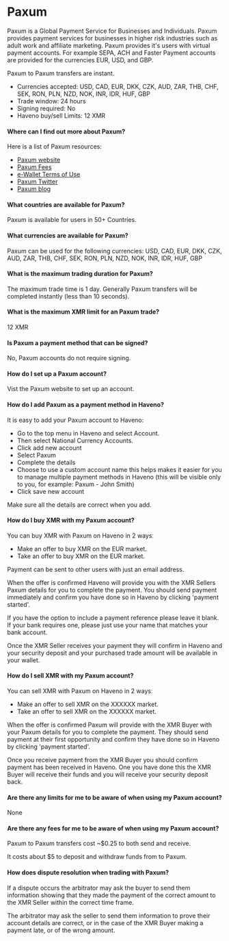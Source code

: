 # Paxum

Paxum is a Global Payment Service for Businesses and Individuals. Paxum provides payment services for businesses in higher risk industries such as adult work and affiliate marketing. Paxum provides it's users with virtual payment accounts. For example SEPA, ACH and Faster Payment accounts are provided for the currencies EUR, USD, and GBP.

Paxum to Paxum transfers are instant.

- Currencies accepted: USD, CAD, EUR, DKK, CZK, AUD, ZAR, THB, CHF, SEK, RON, PLN, NZD, NOK, INR, IDR, HUF, GBP
- Trade window: 24 hours
- Signing required: No
- Haveno buy/sell Limits: 12 XMR

#### Where can I find out more about Paxum?

Here is a list of Paxum resources:

- [Paxum website](https://paxum.com/)
- [Paxum Fees](https://www.paxum.com/fees)
- [e-Wallet Terms of Use](https://paxum.com/legal/ewallet-terms-of-use)
- [Paxum Twitter](https://twitter.com/paxuminc)
- [Paxum blog](https://paxumblog.com/)

#### What countries are available for Paxum?

Paxum is available for users in 50+ Countries.

#### What currencies are available for Paxum?

Paxum can be used for the following currencies: USD, CAD, EUR, DKK, CZK, AUD, ZAR, THB, CHF, SEK, RON, PLN, NZD, NOK, INR, IDR, HUF, GBP

#### What is the maximum trading duration for Paxum?

The maximum trade time is 1 day. Generally Paxum transfers will be completed instantly (less than 10 seconds).

#### What is the maximum XMR limit for an Paxum trade?

12 XMR

#### Is Paxum a payment method that can be signed?

No, Paxum accounts do not require signing.

#### How do I set up a Paxum account?

Vist the Paxum website to set up an account.

#### How do I add Paxum as a payment method in Haveno?

It is easy to add your Paxum account to Haveno:

- Go to the top menu in Haveno and select Account.
- Then select National Currency Accounts.
- Click add new account
- Select Paxum
- Complete the details
- Choose to use a custom account name this helps makes it easier for you to manage multiple payment methods in Haveno (this will be visible only to you, for example: Paxum - John Smith)
- Click save new account

Make sure all the details are correct when you add.

#### How do I buy XMR with my Paxum account?

You can buy XMR with Paxum on Haveno in 2 waysː

- Make an offer to buy XMR on the EUR market.
- Take an offer to buy XMR on the EUR market.

Payment can be sent to other users with just an email address.

When the offer is confirmed Haveno will provide you with the XMR Sellers Paxum details for you to complete the payment. You should send payment immediately and confirm you have done so in Haveno by clicking 'payment started'.

If you have the option to include a payment reference please leave it blank. If your bank requires one, please just use your name that matches your bank account.

Once the XMR Seller receives your payment they will confirm in Haveno and your security deposit and your purchased trade amount will be available in your wallet.

#### How do I sell XMR with my Paxum account?

You can sell XMR with Paxum on Haveno in 2 waysː

- Make an offer to sell XMR on the XXXXXX market.
- Take an offer to sell XMR on the XXXXXX market.

When the offer is confirmed Paxum will provide with the XMR Buyer with your Paxum details for you to complete the payment. They should send payment at their first opportunity and confirm they have done so in Haveno by clicking 'payment started'.

Once you receive payment from the XMR Buyer you should confirm payment has been received in Haveno. One you have done this the XMR Buyer will receive their funds and you will receive your security deposit back.

#### Are there any limits for me to be aware of when using my Paxum account?

None

#### Are there any fees for me to be aware of when using my Paxum account?

Paxum to Paxum transfers cost ~$0.25 to both send and receive.

It costs about $5 to deposit and withdraw funds from to Paxum.

#### How does dispute resolution when trading with Paxum?

If a dispute occurs the arbitrator may ask the buyer to send them information showing that they made the payment of the correct amount to the XMR Seller within the correct time frame.

The arbitrator may ask the seller to send them information to prove their account details are correct, or in the case of the XMR Buyer making a payment late, or of the wrong amount.
